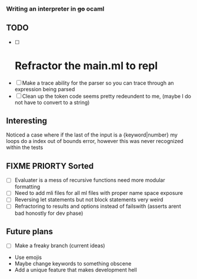 ### Writing an interpreter in ~~go~~ ocaml 
## TODO
- [ ] # Refractor the main.ml to repl
- [ ] Make a trace ability for the parser so you can trace through an expression being parsed
- [ ] Clean up the token code seems pretty redeundent to me, (maybe I do not have to convert to a string)
## Interesting
Noticed a case where if the last of the input is a {keyword|number} my loops do a index out of bounds error, however this was never recognized within the tests

## FIXME PRIORTY Sorted
- [ ] Evaluater is a mess of recursive functions need more modular formatting
- [ ] Need to add mli files for all ml files with proper name space exposure
- [ ] Reversing let statements but not block statements very weird
- [ ] Refractoring to results and options instead of failswith (asserts arent bad honostly for dev phase)

## Future plans
- [ ] Make a freaky branch (current ideas)
* Use emojis
* Maybe change keywords to something obscene
* Add a unique feature that makes development hell
